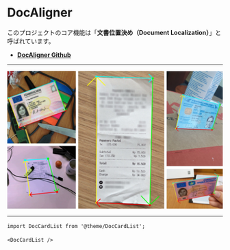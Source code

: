 # DocAligner

このプロジェクトのコア機能は「**文書位置決め（Document Localization）**」と呼ばれています。

- [**DocAligner Github**](https://github.com/DocsaidLab/DocAligner)

---

![title](./resources/title.jpg)

---

```mdx-code-block
import DocCardList from '@theme/DocCardList';

<DocCardList />
```
